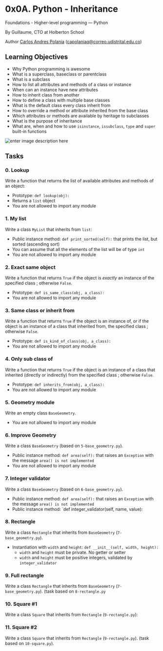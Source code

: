 # 0x0A. Python - Inheritance

Foundations - Higher-level programming ― Python

By Guillaume, CTO at Holberton School

Author [Carlos Andres Polania](https://twitter.com/timberdev) (capolaniaq@correo.udistrital.edu.co)


## Learning Objectives
-   Why Python programming is awesome
-   What is a superclass, baseclass or parentclass
-   What is a subclass
-   How to list all attributes and methods of a class or instance
-   When can an instance have new attributes
-   How to inherit class from another
-   How to define a class with multiple base classes
-   What is the default class every class inherit from
-   How to override a method or attribute inherited from the base class
-   Which attributes or methods are available by heritage to subclasses
-   What is the purpose of inheritance
-   What are, when and how to use  `isinstance`,  `issubclass`,  `type`  and  `super`  built-in functions


![enter image description here](https://www.python-course.eu/images/vehicles_classification_800w.webp)



## Tasks
### 0. Lookup
Write a function that returns the list of available attributes and methods of an object:

-   Prototype:  `def lookup(obj):`
-   Returns a  `list`  object
-   You are not allowed to import any module
### 1. My list
Write a class  `MyList`  that inherits from  `list`:

-   Public instance method:  `def print_sorted(self):`  that prints the list, but sorted (ascending sort)
-   You can assume that all the elements of the list will be of type  `int`
-   You are not allowed to import any module

### 2. Exact same object
Write a function that returns  `True`  if the object is  _exactly_  an instance of the specified class ; otherwise  `False`.

-   Prototype:  `def is_same_class(obj, a_class):`
-   You are not allowed to import any module

### 3. Same class or inherit from
Write a function that returns  `True`  if the object is an instance of, or if the object is an instance of a class that inherited from, the specified class ; otherwise  `False`.

-   Prototype:  `def is_kind_of_class(obj, a_class):`
-   You are not allowed to import any module

### 4. Only sub class of
Write a function that returns  `True`  if the object is an instance of a class that inherited (directly or indirectly) from the specified class ; otherwise  `False`.

-   Prototype:  `def inherits_from(obj, a_class):`
-   You are not allowed to import any module

### 5. Geometry module

Write an empty class  `BaseGeometry`.

-   You are not allowed to import any module

### 6. Improve Geometry
Write a class  `BaseGeometry`  (based on  `5-base_geometry.py`).

-   Public instance method:  `def area(self):`  that raises an  `Exception`  with the message  `area() is not implemented`
-   You are not allowed to import any module
### 7. Integer validator
Write a class  `BaseGeometry`  (based on  `6-base_geometry.py`).

-   Public instance method:  `def area(self):`  that raises an  `Exception`  with the message  `area() is not implemented`
-   Public instance method:  `def integer_validator(self, name, value):

### 8. Rectangle

Write a class  `Rectangle`  that inherits from  `BaseGeometry`  (`7-base_geometry.py`).

-   Instantiation with  `width`  and  `height`:  `def __init__(self, width, height):`
    -   `width`  and  `height`  must be private. No getter or setter
    -   `width`  and  `height`  must be positive integers, validated by  `integer_validator`
   
### 9. Full rectangle
Write a class `Rectangle` that inherits from `BaseGeometry` (`7-base_geometry.py`). (task based on `8-rectangle.py`

### 10. Square #1
Write a class `Square` that inherits from `Rectangle` (`9-rectangle.py`):

### 11. Square #2
Write a class `Square` that inherits from `Rectangle` (`9-rectangle.py`). (task based on `10-square.py`).